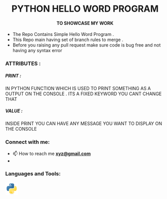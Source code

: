 

<h1 align="center">PYTHON HELLO WORD PROGRAM</h1>
<h4 align="center">TO SHOWCASE MY WORK</h4>


-  The Repo Contains Simple Hello Word Program  .
-  This Repo main having set of branch rules to merge .
-  Before you raising any pull request make sure code is bug free and not having any syntax error 

<h3 align="left">ATTRIBUTES :</h3>

  <h5 align="left">PRINT : </h5>
   IN PYTHON FUNCTION WHICH IS USED TO PRINT SOMETHING AS A OUTPUT ON THE CONSOLE .
   ITS A FIXED KEYWORD YOU CANT CHANGE THAT 
   <h5 align="left">VALUE : </h5>
   INSIDE PRINT YOU CAN HAVE ANY MESSAGE YOU WANT TO DISPLAY ON THE CONSOLE 
   


<h3 align="left">Connect with me:</h3>
<p align="left">
</p>

- 📫 How to reach me **xyz@gmail.com**
- 
<h3 align="left">Languages and Tools:</h3>
<p align="left"> <a href="https://www.python.org" target="_blank" rel="noreferrer"> <img src="https://raw.githubusercontent.com/devicons/devicon/master/icons/python/python-original.svg" alt="python" width="40" height="40"/> </a> </p>


